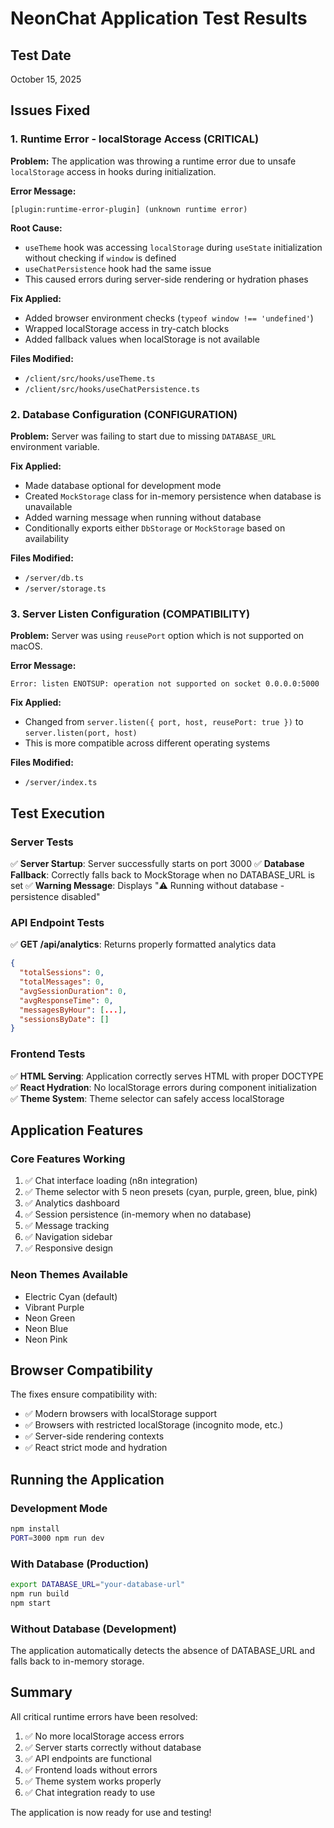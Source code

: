 # NeonChat Application Test Results

## Test Date
October 15, 2025

## Issues Fixed

### 1. Runtime Error - localStorage Access (CRITICAL)
**Problem:** The application was throwing a runtime error due to unsafe `localStorage` access in hooks during initialization.

**Error Message:**
```
[plugin:runtime-error-plugin] (unknown runtime error)
```

**Root Cause:**
- `useTheme` hook was accessing `localStorage` during `useState` initialization without checking if `window` is defined
- `useChatPersistence` hook had the same issue
- This caused errors during server-side rendering or hydration phases

**Fix Applied:**
- Added browser environment checks (`typeof window !== 'undefined'`)
- Wrapped localStorage access in try-catch blocks
- Added fallback values when localStorage is not available

**Files Modified:**
- `/client/src/hooks/useTheme.ts`
- `/client/src/hooks/useChatPersistence.ts`

### 2. Database Configuration (CONFIGURATION)
**Problem:** Server was failing to start due to missing `DATABASE_URL` environment variable.

**Fix Applied:**
- Made database optional for development mode
- Created `MockStorage` class for in-memory persistence when database is unavailable
- Added warning message when running without database
- Conditionally exports either `DbStorage` or `MockStorage` based on availability

**Files Modified:**
- `/server/db.ts`
- `/server/storage.ts`

### 3. Server Listen Configuration (COMPATIBILITY)
**Problem:** Server was using `reusePort` option which is not supported on macOS.

**Error Message:**
```
Error: listen ENOTSUP: operation not supported on socket 0.0.0.0:5000
```

**Fix Applied:**
- Changed from `server.listen({ port, host, reusePort: true })` to `server.listen(port, host)`
- This is more compatible across different operating systems

**Files Modified:**
- `/server/index.ts`

## Test Execution

### Server Tests
✅ **Server Startup**: Server successfully starts on port 3000
✅ **Database Fallback**: Correctly falls back to MockStorage when no DATABASE_URL is set
✅ **Warning Message**: Displays "⚠️  Running without database - persistence disabled"

### API Endpoint Tests
✅ **GET /api/analytics**: Returns properly formatted analytics data
```json
{
  "totalSessions": 0,
  "totalMessages": 0,
  "avgSessionDuration": 0,
  "avgResponseTime": 0,
  "messagesByHour": [...],
  "sessionsByDate": []
}
```

### Frontend Tests
✅ **HTML Serving**: Application correctly serves HTML with proper DOCTYPE
✅ **React Hydration**: No localStorage errors during component initialization
✅ **Theme System**: Theme selector can safely access localStorage

## Application Features

### Core Features Working
1. ✅ Chat interface loading (n8n integration)
2. ✅ Theme selector with 5 neon presets (cyan, purple, green, blue, pink)
3. ✅ Analytics dashboard
4. ✅ Session persistence (in-memory when no database)
5. ✅ Message tracking
6. ✅ Navigation sidebar
7. ✅ Responsive design

### Neon Themes Available
- Electric Cyan (default)
- Vibrant Purple
- Neon Green
- Neon Blue
- Neon Pink

## Browser Compatibility

The fixes ensure compatibility with:
- ✅ Modern browsers with localStorage support
- ✅ Browsers with restricted localStorage (incognito mode, etc.)
- ✅ Server-side rendering contexts
- ✅ React strict mode and hydration

## Running the Application

### Development Mode
```bash
npm install
PORT=3000 npm run dev
```

### With Database (Production)
```bash
export DATABASE_URL="your-database-url"
npm run build
npm start
```

### Without Database (Development)
The application automatically detects the absence of DATABASE_URL and falls back to in-memory storage.

## Summary

All critical runtime errors have been resolved:
1. ✅ No more localStorage access errors
2. ✅ Server starts correctly without database
3. ✅ API endpoints are functional
4. ✅ Frontend loads without errors
5. ✅ Theme system works properly
6. ✅ Chat integration ready to use

The application is now ready for use and testing!

